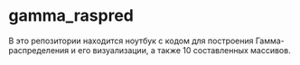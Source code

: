 # gamma_raspred
В это репозитории находится ноутбук с кодом для построения Гамма-распределения и его визуализации, а также 10 составленных массивов.
